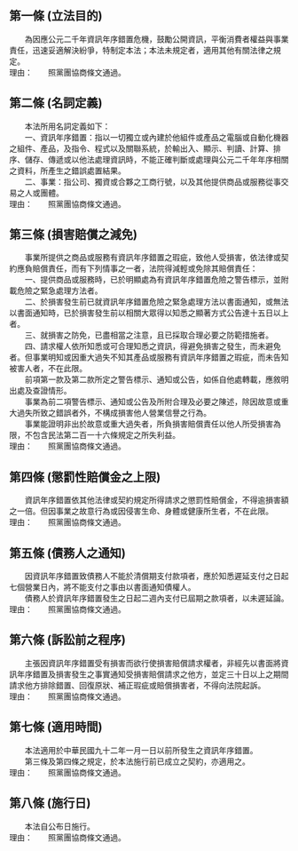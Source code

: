 第一條 (立法目的)
-----------------
　　為因應公元二千年資訊年序錯置危機，鼓勵公開資訊，平衡消費者權益與事業責任，迅速妥適解決紛爭，特制定本法；本法未規定者，適用其他有關法律之規定。  
理由：　　照黨團協商條文通過。

第二條 (名詞定義)
-----------------
　　本法所用名詞定義如下：  
　　一、資訊年序錯置：指以一切獨立或內建於他組件或產品之電腦或自動化機器之組件、產品，及指令、程式以及關聯系統，於輸出入、顯示、判讀、計算、排序、儲存、傳遞或以他法處理資訊時，不能正確判斷或處理與公元二千年年序相關之資料，所產生之錯誤處置結果。  
　　二、事業：指公司、獨資或合夥之工商行號，以及其他提供商品或服務從事交易之人或團體。  
理由：　　照黨團協商條文通過。

第三條 (損害賠償之減免)
-----------------------
　　事業所提供之商品或服務有資訊年序錯置之瑕疵，致他人受損害，依法律或契約應負賠償責任，而有下列情事之一者，法院得減輕或免除其賠償責任：  
　　一、提供商品或服務時，已於明顯處為有資訊年序錯置危險之警告標示，並附載危險之緊急處理方法者。  
　　二、於損害發生前已就資訊年序錯置危險之緊急處理方法以書面通知，或無法以書面通知時，已於損害發生前以相關大眾得以知悉之顯著方式公告達十五日以上者。  
　　三、就損害之防免，已盡相當之注意，且已採取合理必要之防範措施者。  
　　四、請求權人依所知悉或可合理知悉之資訊，得避免損害之發生，而未避免者。但事業明知或因重大過失不知其產品或服務有資訊年序錯置之瑕疵，而未告知被害人者，不在此限。  
　　前項第一款及第二款所定之警告標示、通知或公告，如係自他處轉載，應敘明出處及查證情形。  
　　事業為前二項警告標示、通知或公告及所附合理及必要之陳述，除因故意或重大過失所致之錯誤者外，不構成損害他人營業信譽之行為。  
　　事業能證明非出於故意或重大過失者，所負損害賠償責任以他人所受損害為限，不包含民法第二百一十六條規定之所失利益。  
理由：　　照黨團協商條文通過。

第四條 (懲罰性賠償金之上限)
---------------------------
　　資訊年序錯置依其他法律或契約規定所得請求之懲罰性賠償金，不得逾損害額之一倍。但因事業之故意行為或因侵害生命、身體或健康所生者，不在此限。  
理由：　　照黨團協商條文通過。

第五條 (債務人之通知)
---------------------
　　因資訊年序錯置致債務人不能於清償期支付款項者，應於知悉遲延支付之日起七個營業日內，將不能支付之事由以書面通知債權人。  
　　債務人於資訊年序錯置發生之日起二週內支付已屆期之款項者，以未遲延論。  
理由：　　照黨團協商條文通過。

第六條 (訴訟前之程序)
---------------------
　　主張因資訊年序錯置受有損害而欲行使損害賠償請求權者，非經先以書面將資訊年序錯置及損害發生之事實通知受損害賠償請求之他方，並定三十日以上之期間請求他方排除錯置、回復原狀、補正瑕疵或賠償損害者，不得向法院起訴。  
理由：　　照黨團協商條文通過。

第七條 (適用時間)
-----------------
　　本法適用於中華民國九十二年一月一日以前所發生之資訊年序錯置。  
　　第三條及第四條之規定，於本法施行前已成立之契約，亦適用之。  
理由：　　照黨團協商條文通過。

第八條 (施行日)
---------------
　　本法自公布日施行。  
理由：　　照黨團協商條文通過。
